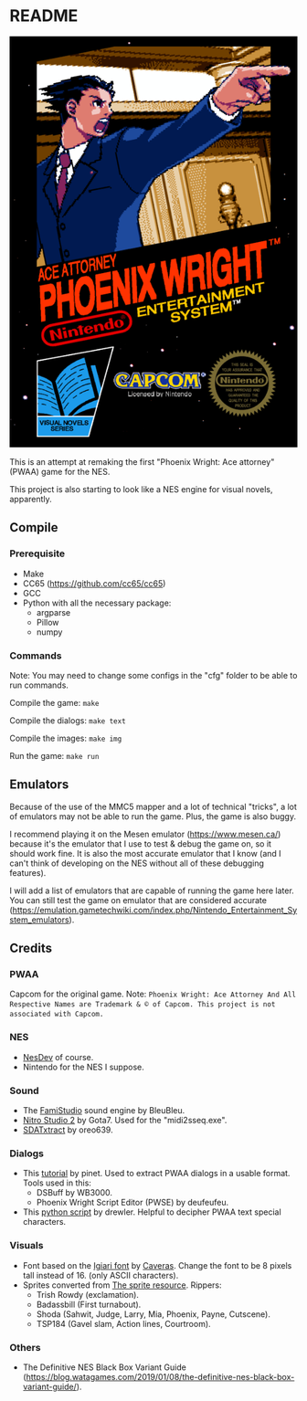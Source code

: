 # README

![cartridge](data/cartridge/cover_front.png)

This is an attempt at remaking the first "Phoenix Wright: Ace attorney" (PWAA) game for the NES.

This project is also starting to look like a NES engine for visual novels, apparently.

## Compile

### Prerequisite

- Make
- CC65 (https://github.com/cc65/cc65)
- GCC
- Python with all the necessary package:
  - argparse
  - Pillow
  - numpy

### Commands

Note: You may need to change some configs in the "cfg" folder to be able to run commands.

Compile the game: `make`

Compile the dialogs: `make text`

Compile the images: `make img`

Run the game: `make run`

## Emulators

Because of the use of the MMC5 mapper and a lot of technical "tricks",
a lot of emulators may not be able to run the game.
Plus, the game is also buggy.

I recommend playing it on the Mesen emulator (https://www.mesen.ca/) because it's the emulator that I use to test & debug the game on, so it should work fine.
It is also the most accurate emulator that I know (and I can't think of developing on the NES without all of these debugging features).

I will add a list of emulators that are capable of running the game here later.
You can still test the game on emulator that are considered accurate (https://emulation.gametechwiki.com/index.php/Nintendo_Entertainment_System_emulators). 

## Credits

### PWAA

Capcom for the original game.
Note: `Phoenix Wright: Ace Attorney And All Respective Names are Trademark & © of Capcom.
This project is not associated with Capcom.`

### NES

- [NesDev](https://www.nesdev.org/wiki/Nesdev_Wiki) of course.
- Nintendo for the NES I suppose.

### Sound

- The [FamiStudio](https://famistudio.org) sound engine by BleuBleu.
- [Nitro Studio 2](https://gota7.github.io/NitroStudio2/) by Gota7. Used for the "midi2sseq.exe".
- [SDATxtract](https://github.com/Oreo639/sdatxtract) by oreo639.

### Dialogs

- This [tutorial](https://gbatemp.net/threads/debuting-10-years-of-phoenix-wright-ace-attorney-script-editor-0-2-1.487226/) by pinet. Used to extract PWAA dialogs in a usable format. Tools used in this:
  - DSBuff by WB3000.
  - Phoenix Wright Script Editor (PWSE) by deufeufeu.
- This [python script](https://github.com/drewler/pwse/blob/master/scriptutils.py) by drewler. Helpful to decipher PWAA text special characters.

### Visuals

- Font based on the [Igiari font](https://www.dafont.com/igiari.font) by [Caveras](https://caveras.net/). Change the font to be 8 pixels tall instead of 16. (only ASCII characters).
- Sprites converted from [The sprite resource](https://www.spriters-resource.com/ds_dsi/phoenixwrightaceattorney/). Rippers:
  - Trish Rowdy (exclamation).
  - Badassbill (First turnabout).
  - Shoda (Sahwit, Judge, Larry, Mia, Phoenix, Payne, Cutscene).
  - TSP184 (Gavel slam, Action lines, Courtroom).

### Others

- The Definitive NES Black Box Variant Guide (https://blog.watagames.com/2019/01/08/the-definitive-nes-black-box-variant-guide/).

